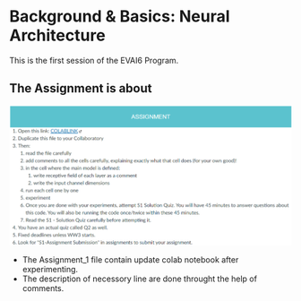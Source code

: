 
# Background & Basics: Neural Architecture

This is the first session of the EVAI6 Program.




## The Assignment is about 

![App Screenshot](https://github.com/darshanvjani/Extensive-Vision-AI-Program-EVAI6-/blob/main/Assignment%201%20-%20Background%20&%20Basics%20Neural%20Architecture/Images/assignment.PNG?raw=true)


 - The Assignment_1 file contain update colab notebook after experimenting.
 - The description of necessory line are done throught the help of comments. 
